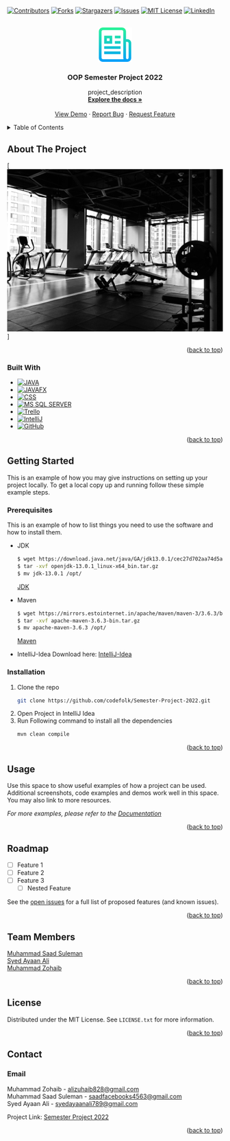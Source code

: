<!-- Improved compatibility of back to top link: See: https://github.com/othneildrew/Best-README-Template/pull/73 -->
<a name="readme-top"></a>
<!--
*** Thanks for checking out the Best-README-Template. If you have a suggestion
*** that would make this better, please fork the repo and create a pull request
*** or simply open an issue with the tag "enhancement".
*** Don't forget to give the project a star!
*** Thanks again! Now go create something AMAZING! :D
-->



<!-- PROJECT SHIELDS -->
<!--
*** I'm using markdown "reference style" links for readability.
*** Reference links are enclosed in brackets [ ] instead of parentheses ( ).
*** See the bottom of this document for the declaration of the reference variables
*** for contributors-url, forks-url, etc. This is an optional, concise syntax you may use.
*** https://www.markdownguide.org/basic-syntax/#reference-style-links
-->
[![Contributors][contributors-shield]][contributors-url]
[![Forks][forks-shield]][forks-url]
[![Stargazers][stars-shield]][stars-url]
[![Issues][issues-shield]][issues-url]
[![MIT License][license-shield]][license-url]
[![LinkedIn][linkedin-shield]][linkedin-url]



<!-- PROJECT LOGO -->
<br />
<div align="center">
  <a href="https://github.com/github_username/repo_name">
    <img src="images/logo.png" alt="Logo" width="80" height="80">
  </a>

<h3 align="center">OOP Semester Project 2022</h3>

  <p align="center">
    project_description
    <br />
    <a href="https://github.com/codefolk/"><strong>Explore the docs »</strong></a>
    <br />
    <br />
    <a href="https://github.com/codefolk/">View Demo</a>
    ·
    <a href="https://github.com/codefolk/Semester-Project-2022/issues">Report Bug</a>
    ·
    <a href="https://github.com/codefolk/Semester-Project-2022/issues">Request Feature</a>
  </p>
</div>



<!-- TABLE OF CONTENTS -->
<details>
  <summary>Table of Contents</summary>
  <ol>
    <li>
      <a href="#about-the-project">About The Project</a>
      <ul>
        <li><a href="#built-with">Built With</a></li>
      </ul>
    </li>
    <li>
      <a href="#getting-started">Getting Started</a>
      <ul>
        <li><a href="#prerequisites">Prerequisites</a></li>
        <li><a href="#installation">Installation</a></li>
      </ul>
    </li>
    <li><a href="#usage">Usage</a></li>
    <li><a href="#roadmap">Roadmap</a></li>
    <li><a href="#Team Members">Contributing</a></li>
    <li><a href="#contact">Contact</a></li>
  </ol>
</details>



<!-- ABOUT THE PROJECT -->
## About The Project

[![Product Name Screen Shot][product-screenshot]]


<p align="right">(<a href="#readme-top">back to top</a>)</p>



### Built With

* [![JAVA][JAVA]][JAVA-url]
* [![JAVAFX][JAVAFX]][JAVAFX-url]
* [![CSS][CSS]][CSS-url]
* [![MS SQL SERVER][MS SQL SERVER]][MS SQL SERVER-url]
* [![Trello][Trello]][Trello-url]
* [![IntelliJ][IntelliJ]][IntelliJ-url]
* [![GitHub][GitHub]][GitHub-url]

<p align="right">(<a href="#readme-top">back to top</a>)</p>



<!-- GETTING STARTED -->
## Getting Started

This is an example of how you may give instructions on setting up your project locally.
To get a local copy up and running follow these simple example steps.

### Prerequisites

This is an example of how to list things you need to use the software and how to install them.
* JDK
  ```sh
  $ wget https://download.java.net/java/GA/jdk13.0.1/cec27d702aa74d5a8630c65ae61e4305/9/GPL/openjdk-13.0.1_linux-x64_bin.tar.gz
  $ tar -xvf openjdk-13.0.1_linux-x64_bin.tar.gz
  $ mv jdk-13.0.1 /opt/
  ```
  [JDK](https://jdk.java.net/19/)
  
* Maven
  ```sh
  $ wget https://mirrors.estointernet.in/apache/maven/maven-3/3.6.3/binaries/apache-maven-3.6.3-bin.tar.gz
  $ tar -xvf apache-maven-3.6.3-bin.tar.gz
  $ mv apache-maven-3.6.3 /opt/
  ```
  [Maven](https://maven.apache.org/download.cgi)

* IntelliJ-Idea
  Download here: [IntelliJ-Idea](https://www.jetbrains.com/idea/download/#section=linux)
  

### Installation

1. Clone the repo
   ```sh
   git clone https://github.com/codefolk/Semester-Project-2022.git
   ```
2. Open Project in IntelliJ Idea
3. Run Following command to install all the dependencies
    ```sh
    mvn clean compile
    ```



<p align="right">(<a href="#readme-top">back to top</a>)</p>



<!-- USAGE EXAMPLES -->
## Usage

Use this space to show useful examples of how a project can be used. Additional screenshots, code examples and demos work well in this space. You may also link to more resources.

_For more examples, please refer to the [Documentation](https://docs.oracle.com/en/java/)_

<p align="right">(<a href="#readme-top">back to top</a>)</p>



<!-- ROADMAP -->
## Roadmap

- [ ] Feature 1
- [ ] Feature 2
- [ ] Feature 3
    - [ ] Nested Feature

See the [open issues](https://github.com/codefolk/Semester-Project-2022/issues) for a full list of proposed features (and known issues).

<p align="right">(<a href="#readme-top">back to top</a>)</p>



<!-- Team Members -->
## Team Members
[Muhammad Saad Suleman](https://github.com/SAADSULEMAN053)</br>
[Syed Ayaan Ali](https://github.com/Scr1pt-K1ddie)</br>
[Muhammad Zohaib](https://github.com/codefolk)

<p align="right">(<a href="#readme-top">back to top</a>)</p>



<!-- LICENSE -->
## License

Distributed under the MIT License. See `LICENSE.txt` for more information.

<p align="right">(<a href="#readme-top">back to top</a>)</p>



<!-- CONTACT -->
## Contact

 ### Email
 Muhammad Zohaib - <alizuhaib828@gmail.com><br> 
 Muhammad Saad Suleman - <saadfacebooks4563@gmail.com><br>
 Syed Ayaan Ali - <syedayaanali789@gmail.com>

Project Link: [Semester Project 2022](https://github.com/codefolk/Semester-Project-2022.git)

<p align="right">(<a href="#readme-top">back to top</a>)</p>



<!-- MARKDOWN LINKS & IMAGES -->
<!-- https://www.markdownguide.org/basic-syntax/#reference-style-links -->
[contributors-shield]: https://img.shields.io/github/contributors/codefolk/Semester-Project-2022.svg?style=for-the-badge
[contributors-url]: https://github.com/codefolk/Semester-Project-2022/graphs/contributors
[forks-shield]: https://img.shields.io/github/forks/codefolk/Semester-Project-2022.svg?style=for-the-badge
[forks-url]: https://github.com/codefolk/Semester-Project-2022/network/members
[stars-shield]: https://img.shields.io/github/stars/codefolk/Semester-Project-2022.svg?style=for-the-badge
[stars-url]: https://github.com/codefolk/Semester-Project-2022/stargazers
[issues-shield]: https://img.shields.io/github/issues/codefolk/Semester-Project-2022.svg?style=for-the-badge
[issues-url]: https://github.com/codefolk/Semester-Project-2022/issues
[license-shield]: https://img.shields.io/github/license/codefolk/Semester-Project-2022.svg?style=for-the-badge
[license-url]: https://github.com/codefolk/Semester-Project-2022/blob/master/LICENSE.txt
[linkedin-shield]: https://img.shields.io/badge/-LinkedIn-black.svg?style=for-the-badge&logo=linkedin&colorB=555
[linkedin-url]: https://linkedin.com/in/linkedin_username
[product-screenshot]: /images/screenshot.jpg
[JAVA]: https://img.shields.io/badge/%20-JAVA-red?style=for-the-badge&logo
[JAVA-url]: https://www.java.com/en/
[Next-url]: https://nextjs.org/
[JAVAFX]: https://img.shields.io/badge/-JAVAFx-orange?style=for-the-badge&logo
[JAVAFX-url]: https://openjfx.io/
[CSS]: https://img.shields.io/badge/CSS-000000?style=for-the-badge&logo=css3&logoColor=white
[CSS-url]: https://www.w3schools.com/css/css_intro.asp
[MS SQL SERVER]: https://img.shields.io/badge/Microsoft%20SQL%20Server-DD0031?style=for-the-badge&logo=microsoftsqlserver&logoColor=white
[MS SQL SERVER-url]: https://www.microsoft.com/en-us/sql-server/sql-server-downloads
[Trello]: https://img.shields.io/badge/Trello-4A4A55?style=for-the-badge&logo=trello&logoColor
[Trello-url]: https://trello.com/
[IntelliJ]: https://img.shields.io/badge/INTELLIJ%20IDEA-FF2D20?style=for-the-badge&logo=intellijidea&logoColor=white 
[IntelliJ-url]: https://www.jetbrains.com/idea/
[Bootstrap.com]: https://img.shields.io/badge/Bootstrap-563D7C?style=for-the-badge&logo=bootstrap&logoColor=white
[Bootstrap-url]: https://getbootstrap.com
[GitHub]: https://img.shields.io/badge/GitHub-000000?style=for-the-badge&logo=github&logoColor=white
[GitHub-url]: https://github.com
